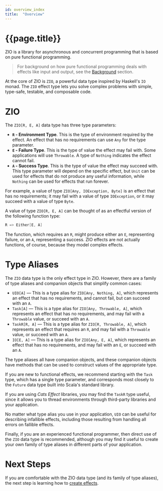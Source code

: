 ```yaml
---
id: overview_index
title:  "Overview"
---
```


# {{page.title}}

ZIO is a library for asynchronous and concurrent programming that is based on pure functional programming. 

> For background on how pure functional programming deals with effects like input and output, see the [Background](background.md) section.

At the core of ZIO is `ZIO`, a powerful data type inspired by Haskell's `IO` monad. The `ZIO` effect type lets you solve complex problems with simple, type-safe, testable, and composable code.

# ZIO 

The `ZIO[R, E, A]` data type has three type parameters:

 - **`R` - Environment Type**. This is the type of environment required by the effect. An effect that has no requirements can use `Any` for the type parameter.
 - **`E` - Failure Type**. This is the type of value the effect may fail with. Some applications will use `Throwable`. A type of `Nothing` indicates the effect cannot fail.
 - **`A` - Success Type**. This is the type of value the effect may succeed with. This type parameter will depend on the specific effect, but `Unit` can be used for effects that do not produce any useful information, while `Nothing` can be used for effects that run forever.

For example, a value of type `ZIO[Any, IOException, Byte]` is an effect that has no requirements; it may fail with a value of type `IOException`, or it may succeed with a value of type `Byte`.

A value of type `ZIO[R, E, A]` can be thought of as an effectful version of the following function type:

```scala
R => Either[E, A]
```

The function, which requires an `R`, might produce either an `E`, representing failure, or an `A`, representing a success. ZIO effects are not actually functions, of course, because they model complex effects.

# Type Aliases

The `ZIO` data type is the only effect type in ZIO. However, there are a family of type aliases and companion objects that simplify common cases:

 - `UIO[A]` — This is a type alias for `ZIO[Any, Nothing, A]`, which represents an effect that has no requirements, and cannot fail, but can succeed with an `A`.
 - `Task[A]` — This is a type alias for `ZIO[Any, Throwable, A]`, which represents an effect that has no requirements, and may fail with a `Throwable` value, or succeed with an `A`.
 - `TaskR[R, A]` — This is a type alias for `ZIO[R, Throwable, A]`, which represents an effect that requires an `R`, and may fail with a `Throwable` value, or succeed with an `A`.
 - `IO[E, A]` — This is a type alias for `ZIO[Any, E, A]`, which represents an effect that has no requirements, and may fail with an `E`, or succeed with an `A`.

The type aliases all have companion objects, and these companion objects have methods that can be used to construct values of the appropriate type.

If you are new to functional effects, we recommend starting with the `Task` type, which has a single type parameter, and corresponds most closely to the `Future` data type built into Scala's standard library.

If you are using _Cats Effect_ libraries, you may find the `TaskR` type useful, since it allows you to thread environments through third-party libraries and your application.

No matter what type alias you use in your application, `UIO` can be useful for describing infallible effects, including those resulting from handling all errors on fallible effects.

Finally, if you are an experienced functional programmer, then direct use of the `ZIO` data type is recommended, although you may find it useful to create your own family of type aliases in different parts of your application.

# Next Steps

If you are comfortable with the ZIO data type (and its family of type aliases), the next step is learning how to [create effects](creating_effects.md).
